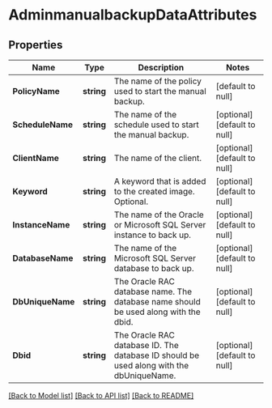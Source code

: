 # AdminmanualbackupDataAttributes

## Properties
Name | Type | Description | Notes
------------ | ------------- | ------------- | -------------
**PolicyName** | **string** | The name of the policy used to start the manual backup. | [default to null]
**ScheduleName** | **string** | The name of the schedule used to start the manual backup. | [optional] [default to null]
**ClientName** | **string** | The name of the client. | [optional] [default to null]
**Keyword** | **string** | A keyword that is added to the created image. Optional. | [optional] [default to null]
**InstanceName** | **string** | The name of the Oracle or Microsoft SQL Server instance to back up. | [optional] [default to null]
**DatabaseName** | **string** | The name of the Microsoft SQL Server database to back up. | [optional] [default to null]
**DbUniqueName** | **string** | The Oracle RAC database name. The database name should be used along with the dbid. | [optional] [default to null]
**Dbid** | **string** | The Oracle RAC database ID. The database ID should be used along with the dbUniqueName. | [optional] [default to null]

[[Back to Model list]](../README.md#documentation-for-models) [[Back to API list]](../README.md#documentation-for-api-endpoints) [[Back to README]](../README.md)

